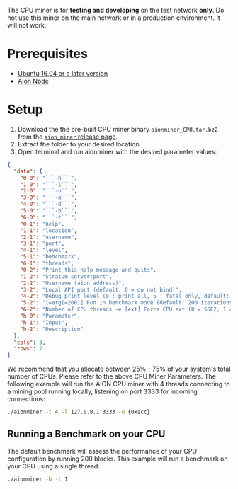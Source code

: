The CPU miner is for **testing and developing** on the test network **only**. Do not use this miner on the main network or in a production environment. It will not work.

# Prerequisites

- [Ubuntu 16.04 or a later version](https://www.ubuntu.com/download/desktop)
- [Aion Node](https://docs.aion.network/docs/node-setup)

# Setup

1. Download the the pre-built CPU miner binary `aionminer_CPU.tar.bz2` from the [`aion_miner` release page](https://github.com/aionnetwork/aion_miner/releases).
2. Extract the folder to your desired location.
3. Open terminal and run aionminer with the desired parameter values:

```json
{
  "data": {
    "0-0": "```-h```",
    "1-0": "```-l```",
    "2-0": "```-u```",
    "3-0": "```-a```",
    "4-0": "```-d```",
    "5-0": "```-b```",
    "6-0": "```-t```",
    "0-1": "help",
    "1-1": "location",
    "2-1": "username",
    "3-1": "port",
    "4-1": "level",
    "5-1": "benchmark",
    "6-1": "threads",
    "0-2": "Print this help message and quits",
    "1-2": "Stratum server:port",
    "2-2": "Username (aion address)",
    "3-2": "Local API port (default: 0 = do not bind)",
    "4-2": "Debug print level (0 : print all, 5 : fatal only, default: 2)",
    "5-2": "[=arg(=200)] Run in benchmark mode (default: 200 iterations)",
    "6-2": "Number of CPU threads -e [ext] Force CPU ext (0 = SSE2, 1 = AVX, 2 = AVX2)",
    "h-0": "Parameter",
    "h-1": "Input",
    "h-2": "Description"
  },
  "cols": 3,
  "rows": 7
}
```

We recommend that you allocate between 25% - 75% of your system's total number of CPUs. Please refer to the above CPU Miner Parameters. The following example will run the AION CPU miner with 4 threads connecting to a mining pool running locally, listening on port 3333 for incoming connections:

```bash
./aionminer -t 4 -l 127.0.0.1:3333 -u {0xacc}
```

## Running a Benchmark on your CPU

The default benchmark will assess the performance of your CPU configuration by running 200 blocks. This example will run a benchmark on your CPU using a single thread:

```bash
./aionminer -b -t 1
```